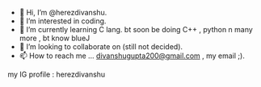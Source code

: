 - 👋 Hi, I’m @herezdivanshu.
- 👀 I’m interested in coding.
- 🌱 I’m currently learning C lang. bt soon be doing C++ , python n many more , bt know blueJ
- 💞️ I’m looking to collaborate on (still not decided).
- 📫 How to reach me ... divanshugupta200@gmail.com , my email ;).

<!---
herezdivanshu/herezdivanshu is a ✨ special ✨ repository because its `README.md` (this file) appears on your GitHub profile.
You can click the Preview link to take a look at your changes.
--->
 my IG profile : herezdivanshu
